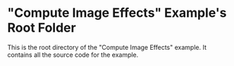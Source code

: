 # "Compute Image Effects" Example's Root Folder

This is the root directory of the "Compute Image Effects" example. It contains all the source code for the example. 

